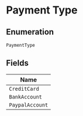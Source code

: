 
# Payment Type

## Enumeration

`PaymentType`

## Fields

| Name |
|  --- |
| `CreditCard` |
| `BankAccount` |
| `PaypalAccount` |

